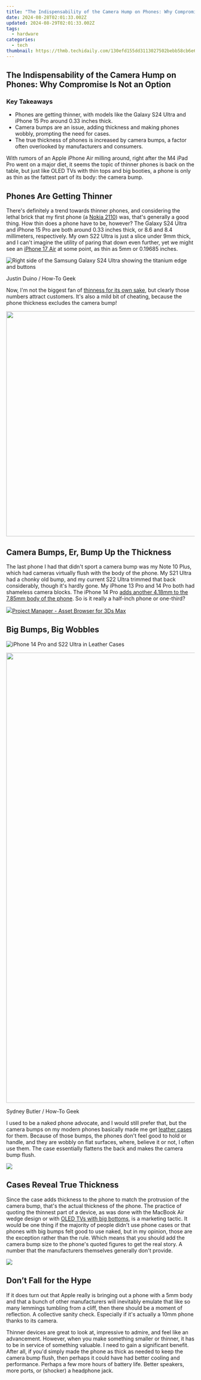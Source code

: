 ```yaml
---
title: "The Indispensability of the Camera Hump on Phones: Why Compromise Is Not an Option"
date: 2024-08-28T02:01:33.002Z
updated: 2024-08-29T02:01:33.002Z
tags:
  - hardware
categories:
  - tech
thumbnail: https://thmb.techidaily.com/130efd155dd3113027502bebb58cb6e6e0e86e94cc569dcea85fd93839ec481a.jpg
---
```


## The Indispensability of the Camera Hump on Phones: Why Compromise Is Not an Option

### Key Takeaways

* Phones are getting thinner, with models like the Galaxy S24 Ultra and iPhone 15 Pro around 0.33 inches thick.
* Camera bumps are an issue, adding thickness and making phones wobbly, prompting the need for cases.
* The true thickness of phones is increased by camera bumps, a factor often overlooked by manufacturers and consumers.

 With rumors of an Apple iPhone Air milling around, right after the M4 iPad Pro went on a major diet, it seems the topic of thinner phones is back on the table, but just like OLED TVs with thin tops and big booties, a phone is only as thin as the fattest part of its body: the camera bump.

##  Phones Are Getting Thinner

 There's definitely a trend towards thinner phones, and considering the lethal brick that my first phone (a [Nokia 2110](https://en.wikipedia.org/wiki/Nokia%5F2110)) was, that's generally a good thing. How thin does a phone have to be, however? The Galaxy S24 Ultra and iPhone 15 Pro are both around 0.33 inches thick, or 8.6 and 8.4 millimeters, respectively. My own S22 Ultra is just a slice under 9mm thick, and I can't imagine the utility of paring that down even further, yet we might see an [iPhone 17 Air](https://www.techradar.com/phones/iphone/the-rumored-iphone-17-slim-could-instead-be-called-the-iphone-17-air) at some point, as thin as 5mm or 0.19685 inches.

![Right side of the Samsung Galaxy S24 Ultra showing the titanium edge and buttons](https://static1.howtogeekimages.com/wordpress/wp-content/uploads/wm/2024/01/right-side-of-the-samsung-galaxy-s24-ultra-showing-the-titanium-edge-and-buttons-1.jpg) 

Justin Duino / How-To Geek

 Now, I'm not the biggest fan of [thinness for its own sake](https://phone-solutions.techidaily.com/all-things-you-need-to-know-about-wipe-datafactory-reset-for-htc-u23-pro-drfone-by-drfone-reset-android-reset-android/), but clearly those numbers attract customers. It's also a mild bit of cheating, because the phone thickness excludes the camera bump!

<!-- affiliate ads begin -->
<a href="https://appsumo.8odi.net/c/5597632/2082532/7443" target="_top" id="2082532"><img src="//a.impactradius-go.com/display-ad/7443-2082532" border="0" alt="" width="1200" height="600"/></a><img height="0" width="0" src="https://appsumo.8odi.net/i/5597632/2082532/7443" style="position:absolute;visibility:hidden;" border="0" />
<!-- affiliate ads end -->
##  Camera Bumps, Er, Bump Up the Thickness

 The last phone I had that didn't sport a camera bump was my Note 10 Plus, which had cameras virtually flush with the body of the phone. My S21 Ultra had a chonky old bump, and my current S22 Ultra trimmed that back considerably, though it's hardly gone. My iPhone 13 Pro and 14 Pro both had shameless camera blocks. The iPhone 14 Pro [adds another 4.18mm to the 7.85mm body of the phone](https://www.cnet.com/tech/mobile/iphone-14-pro-cameras-are-a-big-leap-for-photo-enthusiasts/). So is it really a half-inch phone or one-third?

<!-- affiliate ads begin -->
<a href="https://secure.2checkout.com/order/checkout.php?PRODS=4709458&QTY=1&AFFILIATE=108875&CART=1"><img src="https://3d-kstudio.com/wp-content/uploads/2014/02/Project-Manager-3D-Models-4-800x800.jpg" border="0">Project Manager - Asset Browser for 3Ds Max</a>
<!-- affiliate ads end -->
##  Big Bumps, Big Wobbles

![iPhone 14 Pro and S22 Ultra in Leather Cases](https://static1.howtogeekimages.com/wordpress/wp-content/uploads/2023/05/Leather-Case-Hero.jpg) 

<!-- affiliate ads begin -->
<a href="https://ukaidot.sjv.io/c/5597632/1793237/19578" target="_top" id="1793237"><img src="//a.impactradius-go.com/display-ad/19578-1793237" border="0" alt="" width="1200" height="1200"/></a><img height="0" width="0" src="https://imp.pxf.io/i/5597632/1793237/19578" style="position:absolute;visibility:hidden;" border="0" />
<!-- affiliate ads end -->
Sydney Butler / How-To Geek

 I used to be a naked phone advocate, and I would still prefer that, but the camera bumps on my modern phones basically made me get [leather cases](https://facebook-video-footage.techidaily.com/new-discover-the-top-30-freefire-hashtags-for-amplifying-video-growth-for-2024/) for them. Because of those bumps, the phones don't feel good to hold or handle, and they are wobbly on flat surfaces, where, believe it or not, I often use them. The case essentially flattens the back and makes the camera bump flush.

<!-- affiliate ads begin -->
<a href="https://store.bitdefender.com/affiliate.php?ACCOUNT=BITLATIN&AFFILIATE=108875&PATH=http%3A%2F%2Fwww.bitdefender.com%2Fbusiness%3FAFFILIATE%3D108875%26RESOURCE%3D30%2525%2BOff%2Ball%2BGravityZone%2BProducts"><img src="https://www.bitdefender.com/content/dam/bitdefender/business/campaign/1200X628.png" border="0"></a>
<!-- affiliate ads end -->
##  Cases Reveal True Thickness

 Since the case adds thickness to the phone to match the protrusion of the camera bump, that's the actual thickness of the phone. The practice of quoting the thinnest part of a device, as was done with the MacBook Air wedge design or with [OLED TVs with big bottoms](https://easy-unlock-android.techidaily.com/in-2024-how-to-reset-gmail-password-on-motorola-edge-2023-devices-by-drfone-android/), is a marketing tactic. It would be one thing if the majority of people didn't use phone cases or that phones with big bumps felt good to use naked, but in my opinion, those are the exception rather than the rule. Which means that you should add the camera bump size to the phone's quoted figures to get the real story. A number that the manufacturers themselves generally don't provide.

<!-- affiliate ads begin -->
<a href="https://store.massmailsoftware.com/order/checkout.php?PRODS=1095219&QTY=1&AFFILIATE=108875&CART=1"><img src="https://secure.avangate.com/images/merchant/dc87c13749315c7217cdc4ac692e704c/banera_for_partners-20_%281%29.jpg" border="0"></a>
<!-- affiliate ads end -->
##  Don’t Fall for the Hype

 If it does turn out that Apple really is bringing out a phone with a 5mm body and that a bunch of other manufacturers will inevitably emulate that like so many lemmings tumbling from a cliff, then there should be a moment of reflection. A collective sanity check. Especially if it's actually a 10mm phone thanks to its camera.

 Thinner devices are great to look at, impressive to admire, and feel like an advancement. However, when you make something smaller or thinner, it has to be in service of something valuable. I need to gain a significant benefit. After all, if you'd simply made the phone as thick as needed to keep the camera bump flush, then perhaps it could have had better cooling and performance. Perhaps a few more hours of battery life. Better speakers, more ports, or (shocker) a headphone jack.

<ins class="adsbygoogle"
     style="display:block"
     data-ad-format="autorelaxed"
     data-ad-client="ca-pub-7571918770474297"
     data-ad-slot="1223367746"></ins>



<ins class="adsbygoogle"
     style="display:block"
     data-ad-client="ca-pub-7571918770474297"
     data-ad-slot="8358498916"
     data-ad-format="auto"
     data-full-width-responsive="true"></ins>


